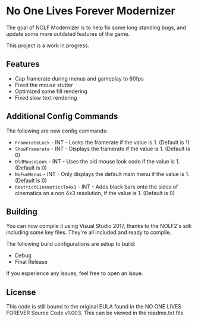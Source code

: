 # No One Lives Forever Modernizer

The goal of NOLF Modernizer is to help fix some long standing bugs, and update some more outdated features of the game.

This project is a work in progress.

## Features
 - Cap framerate during menus and gameplay to 60fps
 - Fixed the mouse stutter
 - Optimized some fill rendering
 - Fixed slow text rendering

## Additional Config Commands
The following are new config commands:
  - `FramerateLock`           - INT - Locks the framerate if the value is 1. (Default is 1)
  - `ShowFramerate`           - INT - Displays the framerate if the value is 1. (Default is 0)
  - `OldMouseLook`            - INT - Uses the old mouse look code if the value is 1. (Default is 0)
  - `NoFunMenus`              - INT - Only displays the default main menu if the value is 1. (Default is 0)
  - `RestrictCinematicsTo4x3` - INT - Adds black bars onto the sides of cinematics on a non 4x3 resolution, if the value is 1. (Default is 0)

## Building
You can now compile it using Visual Studio 2017, thanks to the NOLF2's sdk including some key files. They're all included and ready to compile.

The following build configurations are setup to build: 
 - Debug
 - Final Release

If you experience any issues, feel free to open an issue.

## License
This code is still bound to the original EULA found in the NO ONE LIVES FOREVER Source Code v1.003. This can be viewed in the readme.txt file.